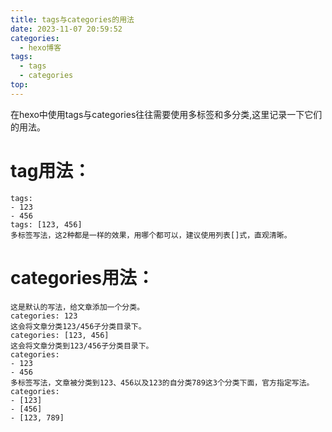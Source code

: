 ```yaml
---
title: tags与categories的用法
date: 2023-11-07 20:59:52
categories:
  - hexo博客
tags:
  - tags
  - categories
top:
---
```

在hexo中使用tags与categories往往需要使用多标签和多分类,这里记录一下它们的用法。
# tag用法：
```
tags:
- 123
- 456
tags: [123, 456]
多标签写法，这2种都是一样的效果，用哪个都可以，建议使用列表[]式，直观清晰。
```
<!--more-->
# categories用法：
```
这是默认的写法，给文章添加一个分类。
categories: 123
这会将文章分类123/456子分类目录下。
categories: [123, 456]
这会将文章分类到123/456子分类目录下。
categories:
- 123
- 456
多标签写法，文章被分类到123、456以及123的自分类789这3个分类下面，官方指定写法。
categories:
- [123]
- [456]
- [123, 789]
```
